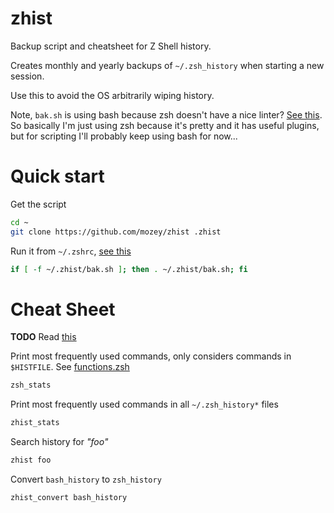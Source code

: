 # zhist

Backup script and cheatsheet for Z Shell history.

Creates monthly and yearly backups of `~/.zsh_history` when starting a new session.

Use this to avoid the OS arbitrarily wiping history.

Note, `bak.sh` is using bash because zsh doesn't have a nice linter? [See this](https://www.reddit.com/r/zsh/comments/gt03ki/state_of_zsh_linters/). So basically I'm just using zsh because it's pretty and it has useful plugins, but for scripting I'll probably keep using bash for now...


# Quick start

Get the script
```sh
cd ~
git clone https://github.com/mozey/zhist .zhist
```

Run it from `~/.zshrc`, [see this](https://superuser.com/a/892248)
```sh
if [ -f ~/.zhist/bak.sh ]; then . ~/.zhist/bak.sh; fi
```



# Cheat Sheet

**TODO** Read [this](https://zsh.sourceforge.io/Guide/zshguide04.html#l89)

Print most frequently used commands,
only considers commands in `$HISTFILE`. See [functions.zsh](https://github.com/ohmyzsh/ohmyzsh/blob/master/lib/functions.zsh)
```sh
zsh_stats
```

Print most frequently used commands in all `~/.zsh_history*` files
```sh
zhist_stats
```

Search history for *"foo"*
```sh
zhist foo
```

Convert `bash_history` to `zsh_history`
```sh
zhist_convert bash_history
```


